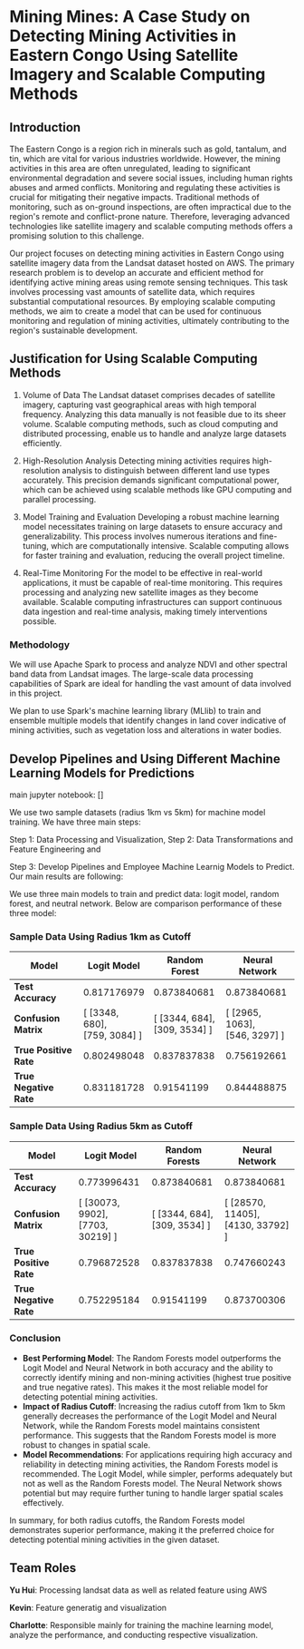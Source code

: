# Mining Mines: A Case Study on Detecting Mining Activities in Eastern Congo Using Satellite Imagery and Scalable Computing Methods

## Introduction

The Eastern Congo is a region rich in minerals such as gold, tantalum, and tin, which are vital for various industries worldwide. However, the mining activities in this area are often unregulated, leading to significant environmental degradation and severe social issues, including human rights abuses and armed conflicts. Monitoring and regulating these activities is crucial for mitigating their negative impacts. Traditional methods of monitoring, such as on-ground inspections, are often impractical due to the region's remote and conflict-prone nature. Therefore, leveraging advanced technologies like satellite imagery and scalable computing methods offers a promising solution to this challenge.

Our project focuses on detecting mining activities in Eastern Congo using satellite imagery data from the Landsat dataset hosted on AWS. The primary research problem is to develop an accurate and efficient method for identifying active mining areas using remote sensing techniques. This task involves processing vast amounts of satellite data, which requires substantial computational resources. By employing scalable computing methods, we aim to create a model that can be used for continuous monitoring and regulation of mining activities, ultimately contributing to the region's sustainable development.

## Justification for Using Scalable Computing Methods

1. Volume of Data
The Landsat dataset comprises decades of satellite imagery, capturing vast geographical areas with high temporal frequency. Analyzing this data manually is not feasible due to its sheer volume. Scalable computing methods, such as cloud computing and distributed processing, enable us to handle and analyze large datasets efficiently.

2. High-Resolution Analysis
Detecting mining activities requires high-resolution analysis to distinguish between different land use types accurately. This precision demands significant computational power, which can be achieved using scalable methods like GPU computing and parallel processing.

3. Model Training and Evaluation
Developing a robust machine learning model necessitates training on large datasets to ensure accuracy and generalizability. This process involves numerous iterations and fine-tuning, which are computationally intensive. Scalable computing allows for faster training and evaluation, reducing the overall project timeline.

4. Real-Time Monitoring
For the model to be effective in real-world applications, it must be capable of real-time monitoring. This requires processing and analyzing new satellite images as they become available. Scalable computing infrastructures can support continuous data ingestion and real-time analysis, making timely interventions possible.

### Methodology

We will use Apache Spark to process and analyze NDVI and other spectral band data from Landsat images. The large-scale data processing capabilities of Spark are ideal for handling the vast amount of data involved in this project. 

We plan to use Spark's machine learning library (MLlib) to train and ensemble multiple models that identify changes in land cover indicative of mining activities, such as vegetation loss and alterations in water bodies.




## Develop Pipelines and Using Different Machine Learning Models for Predictions
main jupyter notebook: []

We use two sample datasets (radius 1km vs 5km) for machine model training. We have three main steps: 

Step 1: Data Processing and Visualization, Step 2: Data Transformations and Feature Engineering and

Step 3: Develop Pipelines and Employee Machine Learnig Models to Predict. Our main results are following:


We use three main models to train and predict data: logit model, random forest, and neutral network. Below are comparison performance of these three model:

### Sample Data Using Radius 1km as Cutoff

| Model               | Logit Model           | Random Forest        | Neural Network        |
|---------------------|-----------------------|-----------------------|-----------------------|
| **Test Accuracy**   | 0.817176979           | 0.873840681           | 0.873840681           |
| **Confusion Matrix**| \[ [3348, 680],<br>   [759, 3084] \]  | \[ [3344, 684],<br>   [309, 3534] \] | \[ [2965, 1063],<br>   [546, 3297] \] |
| **True Positive Rate** | 0.802498048        | 0.837837838           | 0.756192661           |
| **True Negative Rate** | 0.831181728        | 0.91541199            | 0.844488875           |


### Sample Data Using Radius 5km as Cutoff

| Model               | Logit Model           | Random Forests        | Neural Network        |
|---------------------|-----------------------|-----------------------|-----------------------|
| **Test Accuracy**   | 0.773996431           | 0.873840681           | 0.873840681           |
| **Confusion Matrix**| \[ [30073, 9902],<br>   [7703, 30219] \]  | \[ [3344, 684],<br>   [309, 3534] \] | \[ [28570, 11405],<br>   [4130, 33792] \] |
| **True Positive Rate** | 0.796872528        | 0.837837838           | 0.747660243           |
| **True Negative Rate** | 0.752295184        | 0.91541199            | 0.873700306           |

### Conclusion

- **Best Performing Model**: The Random Forests model outperforms the Logit Model and Neural Network in both accuracy and the ability to correctly identify mining and non-mining activities (highest true positive and true negative rates). This makes it the most reliable model for detecting potential mining activities.
- **Impact of Radius Cutoff**: Increasing the radius cutoff from 1km to 5km generally decreases the performance of the Logit Model and Neural Network, while the Random Forests model maintains consistent performance. This suggests that the Random Forests model is more robust to changes in spatial scale.
- **Model Recommendations**: For applications requiring high accuracy and reliability in detecting mining activities, the Random Forests model is recommended. The Logit Model, while simpler, performs adequately but not as well as the Random Forests model. The Neural Network shows potential but may require further tuning to handle larger spatial scales effectively.

In summary, for both radius cutoffs, the Random Forests model demonstrates superior performance, making it the preferred choice for detecting potential mining activities in the given dataset.






## Team Roles 

**Yu Hui**: Processing landsat data as well as related feature using AWS 

**Kevin**: Feature generatig and visualization 


**Charlotte**:  Responsible mainly for training the machine learning model, analyze the performance, and conducting respective visualization.



